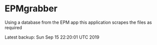 # EPMgrabber
Using a database from the EPM app this application scrapes the files as required


Latest backup: Sun Sep 15 22:20:01 UTC 2019
